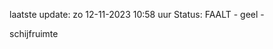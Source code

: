laatste update: 
zo 12-11-2023 10:58   uur 
Status: FAALT - geel - 
<div class="service Y">schijfruimte</div>